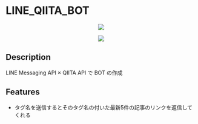 # LINE_QIITA_BOT
<p align='center'>
    <img src='images/qiita-line-bot.gif' />
</p>

<p align='center'>
    <img src='https://qr-official.line.me/sid/L/035mpnrc.png' /> 
</p>

## Description
LINE Messaging API × QIITA API で BOT の作成

##  Features
- タグ名を送信するとそのタグ名の付いた最新5件の記事のリンクを返信してくれる
